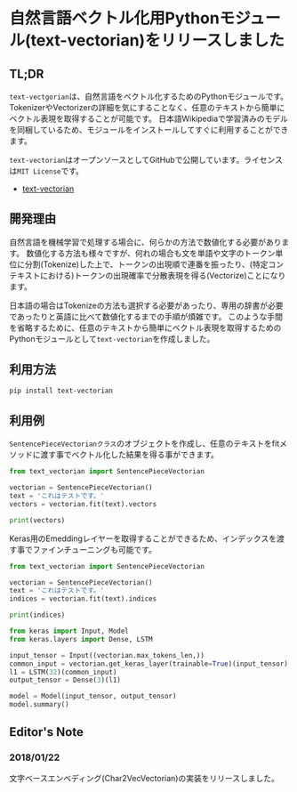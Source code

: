 # 自然言語ベクトル化用Pythonモジュール(text-vectorian)をリリースしました

## TL;DR

`text-vectgorian`は、自然言語をベクトル化するためのPythonモジュールです。
TokenizerやVectorizerの詳細を気にすることなく、任意のテキストから簡単にベクトル表現を取得することが可能です。
日本語Wikipediaで学習済みのモデルを同梱しているため、モジュールをインストールしてすぐに利用することができます。

`text-vectorian`はオープンソースとしてGitHubで公開しています。ライセンスは`MIT License`です。

* [text-vectorian](https://github.com/lhideki/text-vectorian)

## 開発理由

自然言語を機械学習で処理する場合に、何らかの方法で数値化する必要があります。
数値化する方法も様々ですが、何れの場合も文を単語や文字のトークン単位に分割(Tokenize)した上で、トークンの出現順で連番を振ったり、(特定コンテキストにおける)トークンの出現確率で分散表現を得る(Vectorize)ことになります。

日本語の場合はTokenizeの方法も選択する必要があったり、専用の辞書が必要であったりと英語に比べて数値化するまでの手順が煩雑です。
このような手間を省略するために、任意のテキストから簡単にベクトル表現を取得するためのPythonモジュールとして`text-vectorian`を作成しました。

## 利用方法

```bash
pip install text-vectorian
```

## 利用例

`SentencePieceVectorianクラス`のオブジェクトを作成し、任意のテキストをfitメソッドに渡す事でベクトル化した結果を得る事ができます。

```python
from text_vectorian import SentencePieceVectorian

vectorian = SentencePieceVectorian()
text = 'これはテストです。'
vectors = vectorian.fit(text).vectors

print(vectors)
```

Keras用のEmeddingレイヤーを取得することができるため、インデックスを渡す事でファインチューニングも可能です。

```python
from text_vectorian import SentencePieceVectorian

vectorian = SentencePieceVectorian()
text = 'これはテストです。'
indices = vectorian.fit(text).indices

print(indices)

from keras import Input, Model
from keras.layers import Dense, LSTM

input_tensor = Input((vectorian.max_tokens_len,))
common_input = vectorian.get_keras_layer(trainable=True)(input_tensor)
l1 = LSTM(32)(common_input)
output_tensor = Dense(3)(l1)

model = Model(input_tensor, output_tensor)
model.summary()
```

## Editor's Note

### 2018/01/22

文字ベースエンベディング(Char2VecVectorian)の実装をリリースしました。